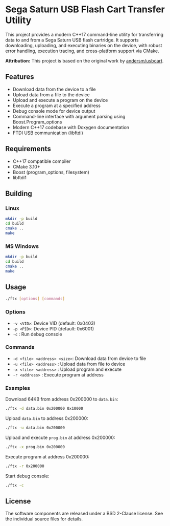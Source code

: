 # Sega Saturn USB Flash Cart Transfer Utility


This project provides a modern C++17 command-line utility for transferring data to and from a Sega Saturn USB flash cartridge. It supports downloading, uploading, and executing binaries on the device, with robust error handling, execution tracing, and cross-platform support via CMake.

**Attribution:** This project is based on the original work by [andersm/usbcart](https://github.com/andersm/usbcart/tree/master/ftx).

## Features

- Download data from the device to a file
- Upload data from a file to the device
- Upload and execute a program on the device
- Execute a program at a specified address
- Debug console mode for device output
- Command-line interface with argument parsing using Boost.Program_options
- Modern C++17 codebase with Doxygen documentation
- FTDI USB communication (libftdi)

## Requirements

- C++17 compatible compiler
- CMake 3.10+
- Boost (program_options, filesystem)
- libftdi1

## Building

### Linux

```sh
mkdir -p build
cd build
cmake ..
make
```

### MS Windows 

```sh
mkdir -p build
cd build
cmake ..
make
```

## Usage

```sh
./ftx [options] [commands]
```

### Options

- `-v <VID>`: Device VID (default: 0x0403)
- `-p <PID>`: Device PID (default: 0x6001)
- `-c`      : Run debug console

### Commands

- `-d <file> <address> <size>`: Download data from device to file
- `-u <file> <address>`      : Upload data from file to device
- `-x <file> <address>`      : Upload program and execute
- `-r <address>`             : Execute program at address

### Examples

Download 64KB from address 0x200000 to `data.bin`:

```sh
./ftx -d data.bin 0x200000 0x10000
```

Upload `data.bin` to address 0x200000:

```sh
./ftx -u data.bin 0x200000
```

Upload and execute `prog.bin` at address 0x200000:

```sh
./ftx -x prog.bin 0x200000
```

Execute program at address 0x200000:

```sh
./ftx -r 0x200000
```

Start debug console:

```sh
./ftx -c
```

## License

The software components are released under a BSD 2-Clause license. See the individual source files for details.
